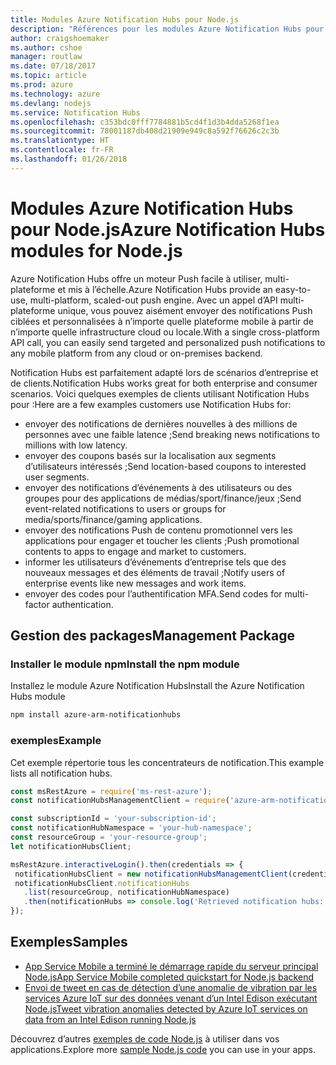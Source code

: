 ```yaml
---
title: Modules Azure Notification Hubs pour Node.js
description: "Références pour les modules Azure Notification Hubs pour Node.js"
author: craigshoemaker
ms.author: cshoe
manager: routlaw
ms.date: 07/18/2017
ms.topic: article
ms.prod: azure
ms.technology: azure
ms.devlang: nodejs
ms.service: Notification Hubs
ms.openlocfilehash: c353bdc0fff7784881b5cd4f1d3b4dda5268f1ea
ms.sourcegitcommit: 78001187db408d21909e949c8a592f76626c2c3b
ms.translationtype: HT
ms.contentlocale: fr-FR
ms.lasthandoff: 01/26/2018
---
```

# <a name="azure-notification-hubs-modules-for-nodejs"></a><span data-ttu-id="4ec44-103">Modules Azure Notification Hubs pour Node.js</span><span class="sxs-lookup"><span data-stu-id="4ec44-103">Azure Notification Hubs modules for Node.js</span></span>

<span data-ttu-id="4ec44-104">Azure Notification Hubs offre un moteur Push facile à utiliser, multi-plateforme et mis à l’échelle.</span><span class="sxs-lookup"><span data-stu-id="4ec44-104">Azure Notification Hubs provide an easy-to-use, multi-platform, scaled-out push engine.</span></span> <span data-ttu-id="4ec44-105">Avec un appel d’API multi-plateforme unique, vous pouvez aisément envoyer des notifications Push ciblées et personnalisées à n’importe quelle plateforme mobile à partir de n’importe quelle infrastructure cloud ou locale.</span><span class="sxs-lookup"><span data-stu-id="4ec44-105">With a single cross-platform API call, you can easily send targeted and personalized push notifications to any mobile platform from any cloud or on-premises backend.</span></span>

<span data-ttu-id="4ec44-106">Notification Hubs est parfaitement adapté lors de scénarios d’entreprise et de clients.</span><span class="sxs-lookup"><span data-stu-id="4ec44-106">Notification Hubs works great for both enterprise and consumer scenarios.</span></span> <span data-ttu-id="4ec44-107">Voici quelques exemples de clients utilisant Notification Hubs pour :</span><span class="sxs-lookup"><span data-stu-id="4ec44-107">Here are a few examples customers use Notification Hubs for:</span></span>
- <span data-ttu-id="4ec44-108">envoyer des notifications de dernières nouvelles à des millions de personnes avec une faible latence ;</span><span class="sxs-lookup"><span data-stu-id="4ec44-108">Send breaking news notifications to millions with low latency.</span></span>
- <span data-ttu-id="4ec44-109">envoyer des coupons basés sur la localisation aux segments d’utilisateurs intéressés ;</span><span class="sxs-lookup"><span data-stu-id="4ec44-109">Send location-based coupons to interested user segments.</span></span>
- <span data-ttu-id="4ec44-110">envoyer des notifications d’événements à des utilisateurs ou des groupes pour des applications de médias/sport/finance/jeux ;</span><span class="sxs-lookup"><span data-stu-id="4ec44-110">Send event-related notifications to users or groups for media/sports/finance/gaming applications.</span></span>
- <span data-ttu-id="4ec44-111">envoyer des notifications Push de contenu promotionnel vers les applications pour engager et toucher les clients ;</span><span class="sxs-lookup"><span data-stu-id="4ec44-111">Push promotional contents to apps to engage and market to customers.</span></span>
- <span data-ttu-id="4ec44-112">informer les utilisateurs d’événements d’entreprise tels que des nouveaux messages et des éléments de travail ;</span><span class="sxs-lookup"><span data-stu-id="4ec44-112">Notify users of enterprise events like new messages and work items.</span></span>
- <span data-ttu-id="4ec44-113">envoyer des codes pour l’authentification MFA.</span><span class="sxs-lookup"><span data-stu-id="4ec44-113">Send codes for multi-factor authentication.</span></span>

## <a name="management-package"></a><span data-ttu-id="4ec44-114">Gestion des packages</span><span class="sxs-lookup"><span data-stu-id="4ec44-114">Management Package</span></span>

### <a name="install-the-npm-module"></a><span data-ttu-id="4ec44-115">Installer le module npm</span><span class="sxs-lookup"><span data-stu-id="4ec44-115">Install the npm module</span></span>

<span data-ttu-id="4ec44-116">Installez le module Azure Notification Hubs</span><span class="sxs-lookup"><span data-stu-id="4ec44-116">Install the Azure Notification Hubs module</span></span> 

```bash
npm install azure-arm-notificationhubs
```

### <a name="example"></a><span data-ttu-id="4ec44-117">exemples</span><span class="sxs-lookup"><span data-stu-id="4ec44-117">Example</span></span>

<span data-ttu-id="4ec44-118">Cet exemple répertorie tous les concentrateurs de notification.</span><span class="sxs-lookup"><span data-stu-id="4ec44-118">This example lists all notification hubs.</span></span>

 ```javascript
const msRestAzure = require('ms-rest-azure');
const notificationHubsManagementClient = require('azure-arm-notificationhubs');

const subscriptionId = 'your-subscription-id';
const notificationHubNamespace = 'your-hub-namespace';
const resourceGroup = 'your-resource-group';
let notificationHubsClient;

msRestAzure.interactiveLogin().then(credentials => {
  notificationHubsClient = new notificationHubsManagementClient(credentials, subscriptionId);
  notificationHubsClient.notificationHubs
    .list(resourceGroup, notificationHubNamespace)
    .then(notificationHubs => console.log('Retrieved notification hubs: ', notificationHubs));
});
```

## <a name="samples"></a><span data-ttu-id="4ec44-119">Exemples</span><span class="sxs-lookup"><span data-stu-id="4ec44-119">Samples</span></span>

* [<span data-ttu-id="4ec44-120">App Service Mobile a terminé le démarrage rapide du serveur principal Node.js</span><span class="sxs-lookup"><span data-stu-id="4ec44-120">App Service Mobile completed quickstart for Node.js backend</span></span>](https://azure.microsoft.com/resources/samples/app-service-mobile-nodejs-backend-quickstart/)
* [<span data-ttu-id="4ec44-121">Envoi de tweet en cas de détection d’une anomalie de vibration par les services Azure IoT sur des données venant d’un Intel Edison exécutant Node.js</span><span class="sxs-lookup"><span data-stu-id="4ec44-121">Tweet vibration anomalies detected by Azure IoT services on data from an Intel Edison running Node.js</span></span>](https://azure.microsoft.com/resources/samples/iot-hub-nodejs-intel-edison-vibration-anomaly-detection/)

<span data-ttu-id="4ec44-122">Découvrez d’autres [exemples de code Node.js](https://azure.microsoft.com/resources/samples/?platform=nodejs) à utiliser dans vos applications.</span><span class="sxs-lookup"><span data-stu-id="4ec44-122">Explore more [sample Node.js code](https://azure.microsoft.com/resources/samples/?platform=nodejs) you can use in your apps.</span></span>
